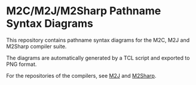 # M2C/M2J/M2Sharp Pathname Syntax Diagrams

This repository contains pathname syntax diagrams for the M2C, M2J and M2Sharp compiler suite.

The diagrams are automatically generated by a TCL script and exported to PNG format.

For the repositories of the compilers, see [M2J](https://github.com/m2sf/m2j) and [M2Sharp](https://github.com/m2sf/m2sharp).
